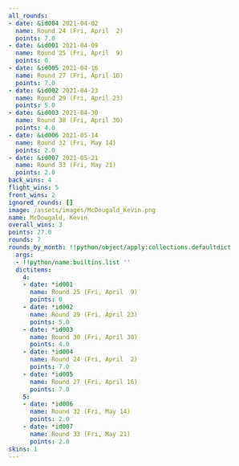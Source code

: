 ```yaml
---
all_rounds:
- date: &id004 2021-04-02
  name: Round 24 (Fri, April  2)
  points: 7.0
- date: &id001 2021-04-09
  name: Round 25 (Fri, April  9)
  points: 0
- date: &id005 2021-04-16
  name: Round 27 (Fri, April 16)
  points: 7.0
- date: &id002 2021-04-23
  name: Round 29 (Fri, April 23)
  points: 5.0
- date: &id003 2021-04-30
  name: Round 30 (Fri, April 30)
  points: 4.0
- date: &id006 2021-05-14
  name: Round 32 (Fri, May 14)
  points: 2.0
- date: &id007 2021-05-21
  name: Round 33 (Fri, May 21)
  points: 2.0
back_wins: 4
flight_wins: 5
front_wins: 2
ignored_rounds: []
image: /assets/images/McDougald_Kevin.png
name: McDougald, Kevin
overall_wins: 3
points: 27.0
rounds: 7
rounds_by_month: !!python/object/apply:collections.defaultdict
  args:
  - !!python/name:builtins.list ''
  dictitems:
    4:
    - date: *id001
      name: Round 25 (Fri, April  9)
      points: 0
    - date: *id002
      name: Round 29 (Fri, April 23)
      points: 5.0
    - date: *id003
      name: Round 30 (Fri, April 30)
      points: 4.0
    - date: *id004
      name: Round 24 (Fri, April  2)
      points: 7.0
    - date: *id005
      name: Round 27 (Fri, April 16)
      points: 7.0
    5:
    - date: *id006
      name: Round 32 (Fri, May 14)
      points: 2.0
    - date: *id007
      name: Round 33 (Fri, May 21)
      points: 2.0
skins: 1
---
```

